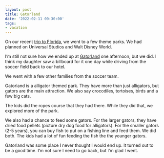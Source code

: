 ```yaml
---
layout: post
title: Gatorland
date: '2022-02-11 00:30:00'
tags:
- vacation
---
```


On our recent [trip to Florida](/2022/02/04/trip-to-florida/), we went to a few theme parks. We had planned on Universal Studios and Walt Disney World.

I’m still not sure how we ended up at [Gatorland](https://www.gatorland.com/) one afternoon, but we did. I think my daughter saw a billboard for it one day while driving from the soccer field back to our hotel.

We went with a few other families from the soccer team.

Gatorland is a alligator themed park. They have more than just alligators, but gators are the main attraction. We also say crocodiles, tortoises, birds and a few big cats.

The kids did the ropes course that they had there. While they did that, we explored more of the park.

We also had a chance to feed some gators. For the larger gators, they have dried food pellets (picture dry dog food for alligators). For the smaller gators (2-5 years), you can buy fish to put on a fishing line and feed them. We did both. The kids had a lot of fun feeding the fish the the younger gators.

Gatorland was some place I never thought I would end up. It turned out to be a good time. I’m not sure I need to go back, but I’m glad I went.

